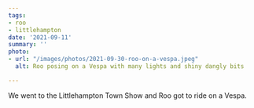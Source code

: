 ```yaml
---
tags:
- roo
- littlehampton
date: '2021-09-11'
summary: ''
photo:
- url: "/images/photos/2021-09-30-roo-on-a-vespa.jpeg"
  alt: Roo posing on a Vespa with many lights and shiny dangly bits

---
```

We went to the Littlehampton Town Show and Roo got to ride on a Vespa.